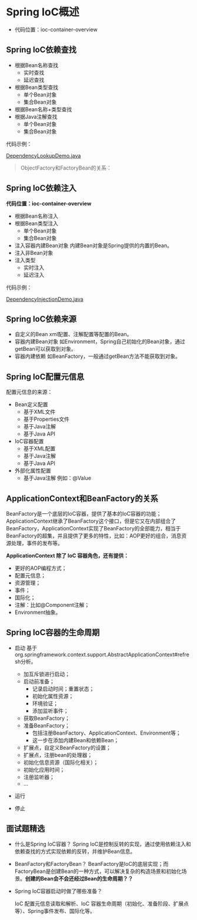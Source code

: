 # Spring IoC概述

* 代码位置：ioc-container-overview

## Spring IoC依赖查找

* 根据Bean名称查找
  * 实时查找
  * 延迟查找
* 根据Bean类型查找
  * 单个Bean对象
  * 集合Bean对象
* 根据Bean名称+类型查找
* 根据Java注解查找
  * 单个Bean对象
  * 集合Bean对象

代码示例：

[DependencyLookupDemo.java](https://github.com/wkk1994/spring-learn/blob/master/ioc-container-overview/src/main/java/com/wkk/learn/spring/ioc/overview/dependency/lookup/DependencyLookupDemo.java)

> ObjectFactory和FactoryBean的关系：

## Spring IoC依赖注入

**代码位置：ioc-container-overview**

* 根据Bean名称注入
* 根据Bean类型注入
  * 单个Bean对象
  * 集合Bean对象
* 注入容器内建Bean对象
   内建Bean对象是Spring提供的内置的Bean。
* 注入非Bean对象
* 注入类型
  * 实时注入
  * 延迟注入

代码示例：

[DependencyInjectionDemo.java](https://github.com/wkk1994/spring-learn/blob/master/ioc-container-overview/src/main/java/com/wkk/learn/spring/ioc/overview/dependency/injection/DependencyInjectionDemo.java)

## Spring IoC依赖来源

* 自定义的Bean
  xml配置、注解配置等配置的Bean。
* 容器内建Bean对象
  如Environment，Spring自己初始化的Bean对象，通过getBean可以获取到对象。
* 容器内建依赖
  如BeanFactory，一般通过getBean方法不能获取到对象。

## Spring IoC配置元信息

配置元信息的来源：

* Bean定义配置
  * 基于XML文件
  * 基于Properties文件
  * 基于Java注解
  * 基于Java API
* IoC容器配置
  * 基于XML配置
  * 基于Java注解
  * 基于Java API
* 外部化属性配置
  * 基于Java注解 例如：@Value

## ApplicationContext和BeanFactory的关系

BeanFactory是一个底层的IoC容器，提供了基本的IoC容器的功能；ApplicationContext继承了BeanFactory这个接口，但是它又在内部组合了BeanFactory，ApplicationContext实现了BeanFactory的全部能力，相当于BeanFactory的超集，并且提供了更多的特性，比如：AOP更好的组合，消息资源处理，事件的发布等。

**ApplicationContext 除了 IoC 容器角色，还有提供：**

* 更好的AOP编程方式；
* 配置元信息；
* 资源管理；
* 事件；
* 国际化；
* 注解：比如@Component注解；
* Environment抽象。

## Spring IoC容器的生命周期

* 启动
  基于org.springframework.context.support.AbstractApplicationContext#refresh分析。
  * 加互斥锁进行启动；
  * 启动前准备；
    * 记录启动时间；重置状态；
    * 初始化属性资源；
    * 环境验证；
    * 添加监听事件；
  * 获取BeanFactory；
  * 准备BeanFactory；
    * 包括注册BeanFactory、ApplicationContext、Environment等；
    * 这一步在添加内建Bean和依赖Bean；
  * 扩展点，自定义BeanFactory的设置；
  * 扩展点，注册bean的处理器；
  * 初始化信息资源（国际化相关）；
  * 初始化应用时间；
  * 注册监听器；
  * ...

* 运行

* 停止

## 面试题精选

* 什么是Spring IoC容器？
  Spring IoC是控制反转的实现，通过使用依赖注入和依赖查找的方式实现依赖的反转，并维护Bean信息。

* BeanFactory和FactoryBean？
  BeanFactory是IoC的底层实现；而FactoryBean是创建Bean的一种方式，可以解决复杂的构造场景和初始化场景。**创建的Bean会不会还经过Bean的生命周期？？**

* Spring IoC容器启动时做了哪些准备？

  IoC 配置元信息读取和解析、IoC 容器生命周期（初始化、准备阶段、扩展点等）、Spring事件发布、国际化等。
